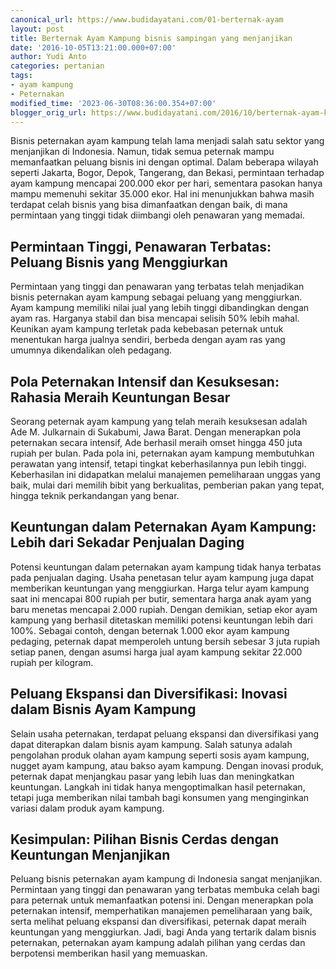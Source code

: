 ```yaml
---
canonical_url: https://www.budidayatani.com/01-berternak-ayam
layout: post
title: Berternak Ayam Kampung bisnis sampingan yang menjanjikan
date: '2016-10-05T13:21:00.000+07:00'
author: Yudi Anto
categories: pertanian
tags:
- ayam kampung
- Peternakan
modified_time: '2023-06-30T08:36:00.354+07:00'
blogger_orig_url: https://www.budidayatani.com/2016/10/berternak-ayam-kampung-bisnis-sampingan.html
---
```


<p>Bisnis peternakan ayam kampung telah lama menjadi salah satu sektor yang menjanjikan di Indonesia. Namun, tidak semua peternak mampu memanfaatkan peluang bisnis ini dengan optimal. Dalam beberapa wilayah seperti Jakarta, Bogor, Depok, Tangerang, dan Bekasi, permintaan terhadap ayam kampung mencapai 200.000 ekor per hari, sementara pasokan hanya mampu memenuhi sekitar 35.000 ekor. Hal ini menunjukkan bahwa masih terdapat celah bisnis yang bisa dimanfaatkan dengan baik, di mana permintaan yang tinggi tidak diimbangi oleh penawaran yang memadai.</p><h2>Permintaan Tinggi, Penawaran Terbatas: Peluang Bisnis yang Menggiurkan</h2><p>Permintaan yang tinggi dan penawaran yang terbatas telah menjadikan bisnis peternakan ayam kampung sebagai peluang yang menggiurkan. Ayam kampung memiliki nilai jual yang lebih tinggi dibandingkan dengan ayam ras. Harganya stabil dan bisa mencapai selisih 50% lebih mahal. Keunikan ayam kampung terletak pada kebebasan peternak untuk menentukan harga jualnya sendiri, berbeda dengan ayam ras yang umumnya dikendalikan oleh pedagang.</p><h2>Pola Peternakan Intensif dan Kesuksesan: Rahasia Meraih Keuntungan Besar</h2><p>Seorang peternak ayam kampung yang telah meraih kesuksesan adalah Ade M. Julkarnain di Sukabumi, Jawa Barat. Dengan menerapkan pola peternakan secara intensif, Ade berhasil meraih omset hingga 450 juta rupiah per bulan. Pada pola ini, peternakan ayam kampung membutuhkan perawatan yang intensif, tetapi tingkat keberhasilannya pun lebih tinggi. Keberhasilan ini didapatkan melalui manajemen pemeliharaan unggas yang baik, mulai dari memilih bibit yang berkualitas, pemberian pakan yang tepat, hingga teknik perkandangan yang benar.</p><h2>Keuntungan dalam Peternakan Ayam Kampung: Lebih dari Sekadar Penjualan Daging</h2><p>Potensi keuntungan dalam peternakan ayam kampung tidak hanya terbatas pada penjualan daging. Usaha penetasan telur ayam kampung juga dapat memberikan keuntungan yang menggiurkan. Harga telur ayam kampung saat ini mencapai 800 rupiah per butir, sementara harga anak ayam yang baru menetas mencapai 2.000 rupiah. Dengan demikian, setiap ekor ayam kampung yang berhasil ditetaskan memiliki potensi keuntungan lebih dari 100%. Sebagai contoh, dengan beternak 1.000 ekor ayam kampung pedaging, peternak dapat memperoleh untung bersih sebesar 3 juta rupiah setiap panen, dengan asumsi harga jual ayam kampung sekitar 22.000 rupiah per kilogram.</p><h2>Peluang Ekspansi dan Diversifikasi: Inovasi dalam Bisnis Ayam Kampung</h2><p>Selain usaha peternakan, terdapat peluang ekspansi dan diversifikasi yang dapat diterapkan dalam bisnis ayam kampung. Salah satunya adalah pengolahan produk olahan ayam kampung seperti sosis ayam kampung, nugget ayam kampung, atau bakso ayam kampung. Dengan inovasi produk, peternak dapat menjangkau pasar yang lebih luas dan meningkatkan keuntungan. Langkah ini tidak hanya mengoptimalkan hasil peternakan, tetapi juga memberikan nilai tambah bagi konsumen yang menginginkan variasi dalam produk ayam kampung.</p><h2>Kesimpulan: Pilihan Bisnis Cerdas dengan Keuntungan Menjanjikan</h2><p>Peluang bisnis peternakan ayam kampung di Indonesia sangat menjanjikan. Permintaan yang tinggi dan penawaran yang terbatas membuka celah bagi para peternak untuk memanfaatkan potensi ini. Dengan menerapkan pola peternakan intensif, memperhatikan manajemen pemeliharaan yang baik, serta melihat peluang ekspansi dan diversifikasi, peternak dapat meraih keuntungan yang menggiurkan. Jadi, bagi Anda yang tertarik dalam bisnis peternakan, peternakan ayam kampung adalah pilihan yang cerdas dan berpotensi memberikan hasil yang memuaskan.</p>